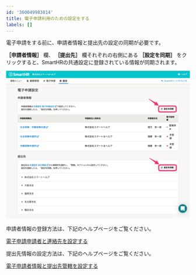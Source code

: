 ```yaml
---
id: '360049983814'
title: 電子申請利用のための設定をする
labels: []
---
```

電子申請をする前に、申請者情報と提出先の設定の同期が必要です。

 **［申請者情報］** 欄、 **［提出先］** 欄それぞれの右側にある **［設定を同期］** をクリックすると、SmartHRの共通設定に登録されている情報が同期されます。

![](./screencapture-help-inc-doc-smarthr-plus-settings-e-gov-2021-10-06-15_13_42.png)

申請者情報の登録方法は、下記のヘルプページをご覧ください。

[電子申請申請者と連絡先を設定する](https://knowledge.smarthr.jp/hc/ja/articles/360026104914)

提出先情報の設定方法は、下記のヘルプページをご覧ください。

[電子申請者情報と提出先管轄を設定する](https://knowledge.smarthr.jp/hc/ja/articles/360026104814)
